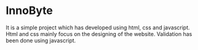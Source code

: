 # InnoByte

It is a simple project which has developed using html, css and javascript.
Html and css mainly focus on the designing of the website.
Validation has been done using javascript.
